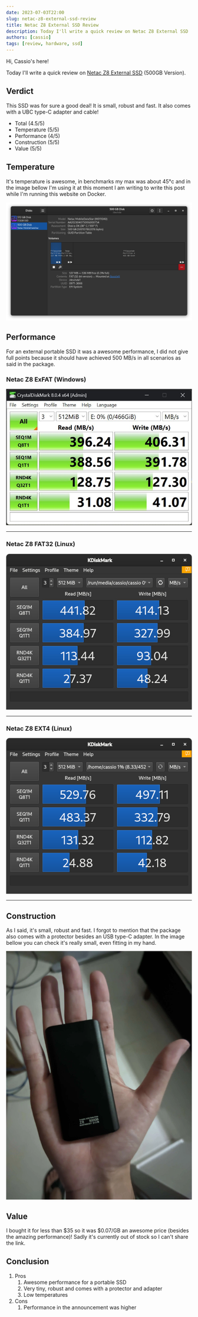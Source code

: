```yaml
---
date: 2023-07-03T22:00
slug: netac-z8-external-ssd-review
title: Netac Z8 External SSD Review
description: Today I'll write a quick review on Netac Z8 External SSD
authors: [cassio]
tags: [review, hardware, ssd]
---
```


Hi, Cassio's here!

Today I'll write a quick review on [Netac Z8 External SSD](https://www.netac.com/product/Z8-79.html) (500GB Version).

<!-- truncate -->

## Verdict

This SSD was for sure a good deal! It is small, robust and fast. It also comes with a UBC type-C adapter and cable!

- Total (4.5/5)
- Temperature (5/5)
- Performance (4/5)
- Construction (5/5)
- Value (5/5)

## Temperature

It's temperature is awesome, in benchmarks my max was about 45°c and in the image bellow I'm using it at this moment I am writing to write this post while I'm running this website on Docker.

![Netac Z8 External SSD Temperature](netac-z8-temperature.png)

## Performance

For an external portable SSD it was a awesome performance, I did not give full points because it should have achieved 500 MB/s  in all scenarios as said in the package.

### Netac Z8 ExFAT (Windows)

![Netac Z8 ExFAT](netac-z8-exfat.png)

---

### Netac Z8 FAT32 (Linux)

![Netac Z8 FAT32](netac-z8-fat32.png)

---

### Netac Z8 EXT4 (Linux)

![Netac Z8 EXT4](netac-z8-ext4.png)

---

## Construction

As I said, it's small, robust and fast. I forgot to mention that the package also comes with a protector besides an USB type-C adapter. In the image bellow you can check it's really small, even fitting in my hand.

![Netac Z8](netac-z8.webp)

## Value

I bought it for less than $35 so it was $0.07/GB an awesome price (besides the amazing performance)! Sadly it's currently out of stock so I can't share the link.

## Conclusion

1. Pros
   1. Awesome performance for a portable SSD
   2. Very tiny, robust and comes with a protector and adapter
   3. Low temperatures
2. Cons
   1. Performance in the announcement was higher
